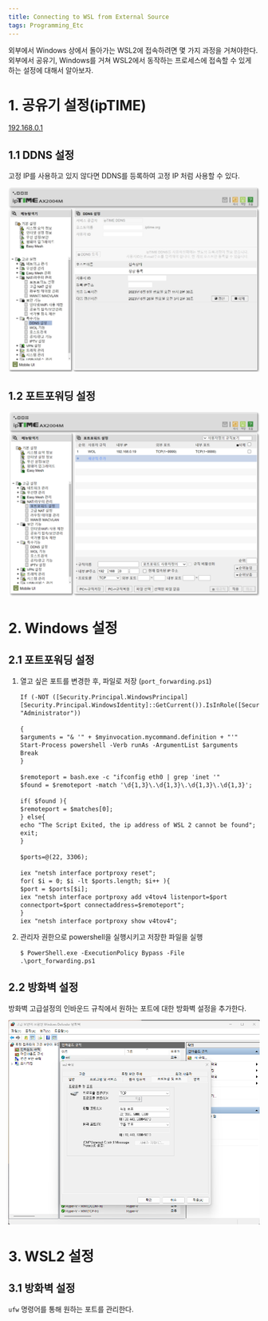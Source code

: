 ```yaml
---
title: Connecting to WSL from External Source
tags: Programming_Etc
---
```


<!--more-->

외부에서 Windows 상에서 돌아가는 WSL2에 접속하려면 몇 가지 과정을 거쳐야한다. \
외부에서 공유기, Windows를 거쳐 WSL2에서 동작하는 프로세스에 접속할 수 있게 하는 설정에 대해서 알아보자.


# 1. 공유기 설정(ipTIME)
[192.168.0.1](192.168.0.1)

## 1.1 DDNS 설정
고정 IP를 사용하고 있지 않다면 DDNS를 등록하여 고정 IP 처럼 사용할 수 있다.

![](../../../images/2023-06-11-00-45-28.png)

## 1.2 포트포워딩 설정
![](../../../images/2023-06-11-01-03-15.png)


# 2. Windows 설정
## 2.1 포트포워딩 설정
1. 열고 싶은 포트를 변경한 후, 파일로 저장 (`port_forwarding.ps1`)
    ```
    If (-NOT ([Security.Principal.WindowsPrincipal][Security.Principal.WindowsIdentity]::GetCurrent()).IsInRole([Security.Principal.WindowsBuiltInRole] "Administrator"))

    {   
    $arguments = "& '" + $myinvocation.mycommand.definition + "'"
    Start-Process powershell -Verb runAs -ArgumentList $arguments
    Break
    }

    $remoteport = bash.exe -c "ifconfig eth0 | grep 'inet '"
    $found = $remoteport -match '\d{1,3}\.\d{1,3}\.\d{1,3}\.\d{1,3}';

    if( $found ){
    $remoteport = $matches[0];
    } else{
    echo "The Script Exited, the ip address of WSL 2 cannot be found";
    exit;
    }

    $ports=@(22, 3306);

    iex "netsh interface portproxy reset";
    for( $i = 0; $i -lt $ports.length; $i++ ){
    $port = $ports[$i];
    iex "netsh interface portproxy add v4tov4 listenport=$port connectport=$port connectaddress=$remoteport";
    }
    iex "netsh interface portproxy show v4tov4";
    ```
2. 관리자 권한으로 powershell을 실행시키고 저장한 파일을 실행
   ```
   $ PowerShell.exe -ExecutionPolicy Bypass -File .\port_forwarding.ps1
   ```

## 2.2 방화벽 설정
방화벽 고급설정의 인바운드 규칙에서 원하는 포트에 대한 방화벽 설정을 추가한다.

![](../../../images/2023-06-11-01-11-07.png)


# 3. WSL2 설정
## 3.1 방화벽 설정
`ufw` 명령어를 통해 원하는 포트를 관리한다.

